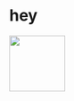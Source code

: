#  hey

<img src="https://github.com/dionyysus/SwiftJourney/assets/59100182/c41e0f4e-1207-45a7-b473-eaec591c539c" width="100" height="100">
